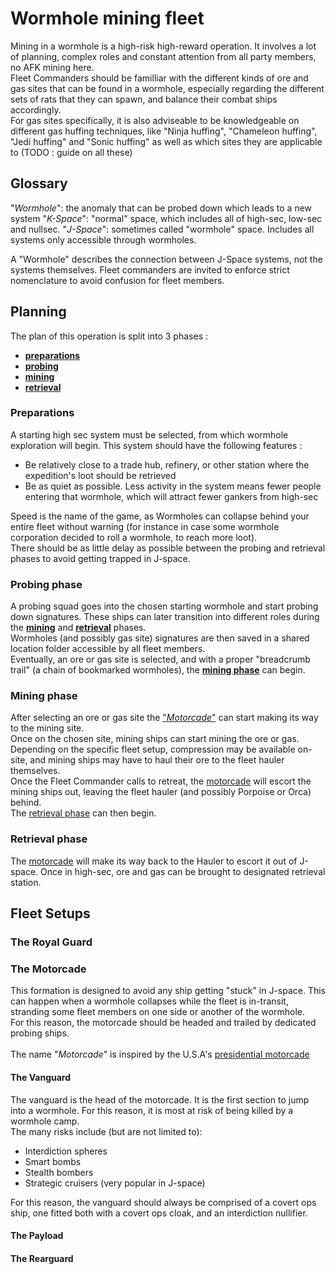 # Wormhole mining fleet

Mining in a wormhole is a high-risk high-reward operation. It involves a lot of planning, complex roles and constant attention from all party members, no AFK mining here.<br>
Fleet Commanders should be familliar with the different kinds of ore and gas sites that can be found in a wormhole, especially regarding the different sets of rats that they can spawn, and balance their combat ships accordingly.<br>
For gas sites specifically, it is also adviseable to be knowledgeable on different gas huffing techniques, like "Ninja huffing", "Chameleon huffing", "Jedi huffing" and "Sonic huffing" as well as which sites they are applicable to (TODO : guide on all these)

## Glossary
"*Wormhole*": the anomaly that can be probed down which leads to a new system
"*K-Space*": "normal" space, which includes all of high-sec, low-sec and nullsec.
"*J-Space*": sometimes called "wormhole" space. Includes all systems only accessible through wormholes.

A "Wormhole" describes the connection between J-Space systems, not the systems themselves. Fleet commanders are invited to enforce strict nomenclature to avoid confusion for fleet members.

## Planning

The plan of this operation is split into 3 phases :
- **[preparations](#Preparations)**
- **[probing](#Probing_phase)**
- **[mining](#Mining_phase)**
- **[retrieval](#Retrieval_phase)**

### Preparations
A starting high sec system must be selected, from which wormhole exploration will begin. This system should have the following features :
- Be relatively close to a trade hub, refinery, or other station where the expedition's loot should be retrieved
- Be as quiet as possible. Less activity in the system means fewer people entering that wormhole, which will attract fewer gankers from high-sec

Speed is the name of the game, as Wormholes can collapse behind your entire fleet without warning (for instance in case some wormhole corporation decided to roll a wormhole, to reach more loot). <br>
There should be as little delay as possible between the probing and retrieval phases to avoid getting trapped in J-space.

### Probing phase
A probing squad goes into the chosen starting wormhole and start probing down signatures. These ships can later transition into different roles during the **[mining](#Mining_phase)** and **[retrieval](#Retrieval_phase)** phases.<br>
Wormholes (and possibly gas site) signatures are then saved in a shared location folder accessible by all fleet members.<br>
Eventually, an ore or gas site is selected, and with a proper "breadcrumb trail" (a chain of bookmarked wormholes), the **[mining phase](#Mining_phase)** can begin.

### Mining phase
After selecting an ore or gas site the ["*Motorcade*"](#The_Motorcade) can start making its way to the mining site.<br>
Once on the chosen site, mining ships can start mining the ore or gas. Depending on the specific fleet setup, compression may be available on-site, and mining ships may have to haul their ore to the fleet hauler themselves.<br>
Once the Fleet Commander calls to retreat, the [motorcade](#The_Motorcade) will escort the mining ships out, leaving the fleet hauler (and possibly Porpoise or Orca) behind.<br>
The [retrieval phase](#Retrieval_phase) can then begin.

### Retrieval phase
The [motorcade](#The_Motorcade) will make its way back to the Hauler to escort it out of J-space. Once in high-sec, ore and gas can be brought to designated retrieval station.

## Fleet Setups

### The Royal Guard

### The Motorcade
This formation is designed to avoid any ship getting "stuck" in J-space. This can happen when a wormhole collapses while the fleet is in-transit, stranding some fleet members on one side or another of the wormhole.<br>
For this reason, the motorcade should be headed and trailed by dedicated probing ships.<br>
<br>
The name "*Motorcade*" is inspired by the U.S.A's [presidential motorcade](https://youtu.be/88vmzn_LufA)

#### The Vanguard
The vanguard is the head of the motorcade. It is the first section to jump into a wormhole. For this reason, it is most at risk of being killed by a wormhole camp.<br>
The many risks include (but are not limited to):
- Interdiction spheres
- Smart bombs
- Stealth bombers
- Strategic cruisers (very popular in J-space)

For this reason, the vanguard should always be comprised of a covert ops ship, one fitted both with a covert ops cloak, and an interdiction nullifier.

#### The Payload

#### The Rearguard

#### 
